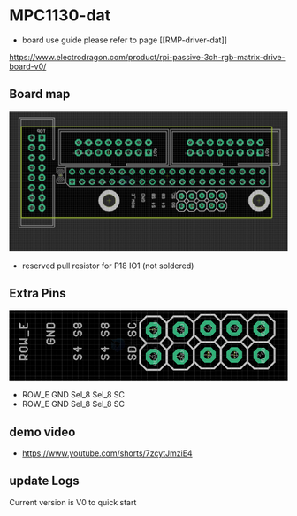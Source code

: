 
# MPC1130-dat

- board use guide please refer to page [[RMP-driver-dat]]

https://www.electrodragon.com/product/rpi-passive-3ch-rgb-matrix-drive-board-v0/

## Board map 

![](2024-12-08-17-15-49.png)

- reserved pull resistor for P18 IO1 (not soldered)

## Extra Pins 

![](2024-12-08-17-13-39.png)

- ROW_E GND Sel_8 Sel_8 SC
- ROW_E GND Sel_8 Sel_8 SC

## demo video 

- https://www.youtube.com/shorts/7zcytJmziE4

## update Logs 

Current version is V0 to quick start 


